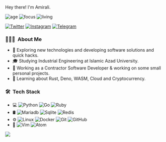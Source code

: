 
Hey there! I'm Amirali.

![age](https://img.shields.io/badge/age-19-blue)
![focus](https://img.shields.io/badge/focus-backend-brightgreen)
![living](https://img.shields.io/badge/living-Iran-3c9)

<a href="https://twitter.com/ilarimaeht" target="_blank"><img src="https://img.shields.io/badge/-Twitter-1da1f2?style=flat&labelColor=1da1f2&logo=twitter&logoColor=white" alt="Twitter"></a>
<a href="https://www.instagram.com/ilarimaeht" target="_blank"><img src="https://img.shields.io/badge/-Instagram-E4405F?style=flat&labelColor=E4405F&logo=instagram&logoColor=white" alt="Instagram"></a>
<a href="https://t.me/ilarimaeht" target="_blank"><img src="https://img.shields.io/badge/-Telegram-2CA5E0?style=flat&labelColor=2CA5E0&logo=telegram&logoColor=white" alt="Telegram"></a>

<h3> 👨🏻‍💻 &nbsp;About Me </h3>

- 🤔 Exploring new technologies and developing software solutions and quick hacks.
- 🎓 Studying Industrial Engineering at Islamic Azad University.
- 💼 Working as a Contractor Software Developer & working on some small personal projects.
- 🌱 Learning about Rust, Deno, WASM, Cloud and Cryptocurrency.

<h3> 🛠 &nbsp;Tech Stack</h3>

- 💻
  ![Python](https://img.shields.io/badge/-Python-333333?style=flat&logo=python)
  ![Go](https://img.shields.io/badge/-Go-333333?style=flat&logo=go&logoColor=38f8ff)
  ![Ruby](https://img.shields.io/badge/-Ruby-333333?style=flat&logo=ruby&logoColor=cc0000)
- 🛢
  ![Mariadb](https://img.shields.io/badge/-Mariadb-333333?style=flat&logo=mariadb&logoColor=5c1c00)
  ![Sqlite](https://img.shields.io/badge/-Sqlite-333333?style=flat&logo=sqlite)
  ![Redis](https://img.shields.io/badge/-Redis-333333?style=flat&logo=redis)
- ⚙️
  ![Linux](https://img.shields.io/badge/-Linux-333333?style=flat&logo=linux)
  ![Docker](https://img.shields.io/badge/-Dcoker-333333?style=flat&logo=docker)
  ![Git](https://img.shields.io/badge/-Git-333333?style=flat&logo=git)
  ![GitHub](https://img.shields.io/badge/-GitHub-333333?style=flat&logo=github)
- 🔧
  ![Vim](https://img.shields.io/badge/-Vim-333333?style=flat&logo=vim&logoColor=00b012)
  ![Atom](https://img.shields.io/badge/-Atom-333333?style=flat&logo=atom&logoColor=66595C)

<img src="https://github-readme-stats.vercel.app/api?username=amirali&theme=dracula&show_icons=true" />

